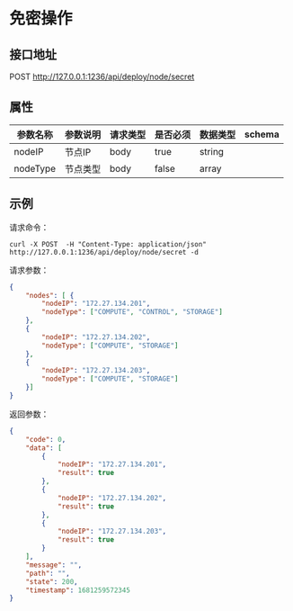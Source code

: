 # 免密操作


## 接口地址

POST http://127.0.0.1:1236/api/deploy/node/secret

## 属性
| 参数名称         | 参数说明     |     请求类型 |  是否必须      |  数据类型   |  schema  |
| ------------ | -------------------------------- |-----------|--------|----|--- |
| nodeIP  | 节点IP |   body    |   true   |string  |       |
| nodeType  | 节点类型 |   body    |   false   |array  |       |

## 示例

请求命令：

```console
curl -X POST  -H "Content-Type: application/json" http://127.0.0.1:1236/api/deploy/node/secret -d
```

请求参数：

```json
{
	"nodes": [ {
		"nodeIP": "172.27.134.201",
		"nodeType": ["COMPUTE", "CONTROL", "STORAGE"]
	},
    {
		"nodeIP": "172.27.134.202",
		"nodeType": ["COMPUTE", "STORAGE"]
    },
    {
		"nodeIP": "172.27.134.203",
		"nodeType": ["COMPUTE", "STORAGE"]
	}]
}
```

返回参数：

```json
{
    "code": 0,
    "data": [
        {
            "nodeIP": "172.27.134.201",
            "result": true
        },
        {
            "nodeIP": "172.27.134.202",
            "result": true
        },
        {
            "nodeIP": "172.27.134.203",
            "result": true
        }
    ],
    "message": "",
    "path": "",
    "state": 200,
    "timestamp": 1681259572345
}
```
